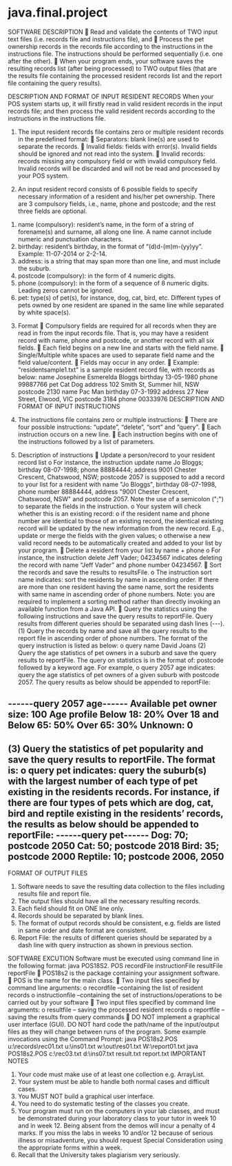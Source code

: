 # java.final.project

SOFTWARE DESCRIPTION
 Read and validate the contents of TWO input text files (i.e. records file and instructions file), and
 Process the pet ownership records in the records file according to the instructions in the instructions file. The instructions should be performed sequentially (i.e. one after the other).
 When your program ends, your software saves the resulting records list (after being processed) to TWO output files (that are the results file containing the processed resident records list and the report file containing the query results).

DESCRIPTION AND FORMAT OF INPUT RESIDENT RECORDS
When your POS system starts up, it will firstly read in valid resident records in the input records file; and then process the valid resident records according to the instructions in the instructions file.
1. The input resident records file contains zero or multiple resident records in the predefined format:
 Separators: blank line(s) are used to separate the records.
 Invalid fields: fields with error(s). Invalid fields should be ignored and not read into the system.
 Invalid records: records missing any compulsory field or with invalid compulsory field. Invalid records will be discarded and will not be read and processed by your POS system.

2. An input resident record consists of 6 possible fields to specify necessary information of a resident and his/her pet ownership. There are 3 compulsory fields, i.e., name, phone and postcode; and the rest three fields are optional.
1) name (compulsory): resident’s name, in the form of a string of forename(s) and surname, all along one line. A name cannot include numeric and punctuation characters.
2) birthday: resident’s birthday, in the format of “(d)d-(m)m-(yy)yy”. Example: 11-07-2014 or 2-2-14.
3) address: is a string that may span more than one line, and must include the suburb.
4) postcode (compulsory): in the form of 4 numeric digits.
5) phone (compulsory): in the form of a sequence of 8 numeric digits. Leading zeros cannot be ignored.
6) pet: type(s) of pet(s), for instance, dog, cat, bird, etc. Different types of pets owned by one resident are spaned in the same line while separated by white space(s).

3. Format
 Compulsory fields are required for all records when they are read in from the input records file. That is, you may have a resident record with name, phone and postcode, or another record with all six fields.
 Each field begins on a new line and starts with the field name.
 Single/Multiple white spaces are used to separate field name and the field value/content.
 Fields may occur in any order.
 Example: "residentsample1.txt" is a sample resident record file, with records as below:
name Josephine Esmerelda Bloggs
birthday 13-05-1980
phone 99887766
pet Cat Dog
address 102 Smith St, Summer hill, NSW
postcode 2130
name Pac Man
birthday 07-3-1992
address 27 New Street, Elwood,
VIC
postcode 3184
phone 00333976
DESCRIPTION AND FORMAT OF INPUT INSTRUCTIONS

1. The instructions file contains zero or multiple instructions:
 There are four possible instructions: “update”, “delete”, “sort” and “query”.
 Each instruction occurs on a new line.
 Each instruction begins with one of the instructions followed by a list of parameters.

2. Description of instructions
 Update a person/record to your resident record list
o For instance, the instruction
update name Jo Bloggs; birthday 08-07-1998; phone 88884444; address 9001 Chester Crescent, Chatswood, NSW; postcode 2057
is supposed to add a record to your list for a resident with name "Jo Bloggs", birthday 08-07-1998, phone number 88884444, address "9001 Chester Crescent, Chatswood, NSW" and postcode 2057. Note the use of a semicolon (";") to separate the fields in the instruction.
o Your system will check whether this is an existing record:
o if the resident name and phone number are identical to those of an existing record, the identical existing record will be updated by the new information from the new record. E.g., update or merge the fields with the given values;
o otherwise a new valid record needs to be automatically created and added to your list by your program.
 Delete a resident from your list by name + phone
o For instance, the instruction
delete Jeff Vader; 04234567
indicates deleting the record with name “Jeff Vader” and phone number 04234567.
 Sort the records and save the results to resultsFile.
o The instruction
sort name
indicates: sort the residents by name in ascending order. If there are more than one resident having the same name, sort the residents with same name in ascending order of phone numbers. Note: you are required to implement a sorting method rather than directly invoking an available function from a Java API.
 Query the statistics using the following instructions and save the query results to reportFile. Query results from different queries should be separated using dash lines (---).
(1) Query the records by name and save all the query results to the report file in ascending order of phone numbers. The format of the query instruction is listed as below:
o query name David Joans
(2) Query the age statistics of pet owners in a suburb and save the query results to reportFile. The query on statistics is in the format of: postcode followed by a keyword age. For example,
o query 2057 age
indicates: query the age statistics of pet owners of a given suburb with postcode 2057. The query results as below should be appended to reportFile:

------query 2057 age------
Available pet owner size: 100
Age profile
Below 18: 20%
Over 18 and Below 65: 50%
Over 65: 30%
Unknown: 0
---------------------------

(3) Query the statistics of pet popularity and save the query results to reportFile. The format is:
o query pet
indicates: query the suburb(s) with the largest number of each type of pet existing in the residents records. For instance, if there are four types of pets which are dog, cat, bird and reptile existing in the residents’ records, the results as below should be appended to reportFile:
------query pet------
Dog: 70; postcode 2050
Cat: 50; postcode 2018
Bird: 35; postcode 2000
Reptile: 10; postcode 2006, 2050
---------------------

FORMAT OF OUTPUT FILES
1. Software needs to save the resulting data collection to the files including results file and report file.
2. The output files should have all the necessary resulting records.
3. Each field should fit on ONE line only.
4. Records should be separated by blank lines.
5. The format of output records should be consistent, e.g. fields are listed in same order and date format are consistent.
6. Report File: the results of different queries should be separated by a dash line with query instruction as shown in previous section.

SOFTWARE EXCUTION
Software must be executed using command line in the following format:
java POS18S2. POS recordFile instructionFile resultFile reportFile
 POS18s2 is the package containing your assignment software.
 POS is the name for the main class.
 Two input files specified by command line arguments:
o recordfile –containing the list of resident records
o instructionfile –containing the set of instructions/operations to be carried out by your software
 Two input files specified by command line arguments:
o resultfile – saving the processed resident records
o reportfile – saving the results from query commands
 DO NOT implement a graphical user interface (GUI). DO NOT hard code the path/name of the input/output files as they will change between runs of the program. Some example invocations using the Command Prompt:
java POS18s2.POS u:\records\rec01.txt u:\ins01.txt w:\out\res01.txt W:\report01.txt
java POS18s2.POS c:\rec03.txt d:\ins07.txt result.txt report.txt
IMPORTANT NOTES
1. Your code must make use of at least one collection e.g. ArrayList.
2. Your system must be able to handle both normal cases and difficult cases.
3. You MUST NOT build a graphical user interface.
4. You need to do systematic testing of the classes you create.
5. Your program must run on the computers in your lab classes, and must be demonstrated during your laboratory class to your tutor in week 10 and in week 12. Being absent from the demos will incur a penalty of 4 marks. If you miss the labs in weeks 10 and/or 12 because of serious illness or misadventure, you should request Special Consideration using the appropriate forms within a week.
6. Recall that the University takes plagiarism very seriously.
